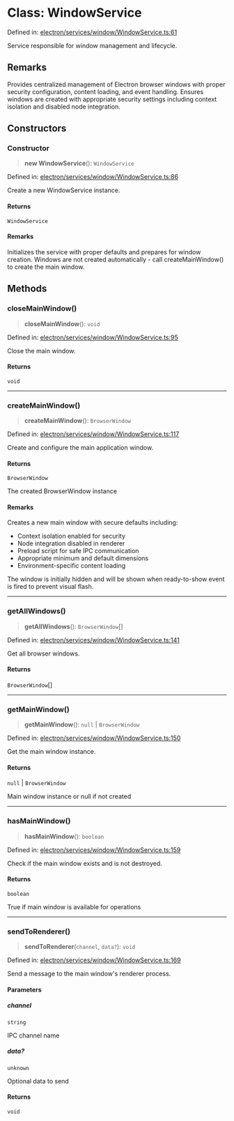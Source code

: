 # Class: WindowService

Defined in: [electron/services/window/WindowService.ts:61](https://github.com/Nick2bad4u/Uptime-Watcher/blob/dca5483e793478722cd3e6e125cafcec5fc771f0/electron/services/window/WindowService.ts#L61)

Service responsible for window management and lifecycle.

## Remarks

Provides centralized management of Electron browser windows with proper
security configuration, content loading, and event handling. Ensures
windows are created with appropriate security settings including context
isolation and disabled node integration.

## Constructors

### Constructor

> **new WindowService**(): `WindowService`

Defined in: [electron/services/window/WindowService.ts:86](https://github.com/Nick2bad4u/Uptime-Watcher/blob/dca5483e793478722cd3e6e125cafcec5fc771f0/electron/services/window/WindowService.ts#L86)

Create a new WindowService instance.

#### Returns

`WindowService`

#### Remarks

Initializes the service with proper defaults and prepares for window creation.
Windows are not created automatically - call createMainWindow() to create the main window.

## Methods

### closeMainWindow()

> **closeMainWindow**(): `void`

Defined in: [electron/services/window/WindowService.ts:95](https://github.com/Nick2bad4u/Uptime-Watcher/blob/dca5483e793478722cd3e6e125cafcec5fc771f0/electron/services/window/WindowService.ts#L95)

Close the main window.

#### Returns

`void`

***

### createMainWindow()

> **createMainWindow**(): `BrowserWindow`

Defined in: [electron/services/window/WindowService.ts:117](https://github.com/Nick2bad4u/Uptime-Watcher/blob/dca5483e793478722cd3e6e125cafcec5fc771f0/electron/services/window/WindowService.ts#L117)

Create and configure the main application window.

#### Returns

`BrowserWindow`

The created BrowserWindow instance

#### Remarks

Creates a new main window with secure defaults including:
- Context isolation enabled for security
- Node integration disabled in renderer
- Preload script for safe IPC communication
- Appropriate minimum and default dimensions
- Environment-specific content loading

The window is initially hidden and will be shown when ready-to-show
event is fired to prevent visual flash.

***

### getAllWindows()

> **getAllWindows**(): `BrowserWindow`[]

Defined in: [electron/services/window/WindowService.ts:141](https://github.com/Nick2bad4u/Uptime-Watcher/blob/dca5483e793478722cd3e6e125cafcec5fc771f0/electron/services/window/WindowService.ts#L141)

Get all browser windows.

#### Returns

`BrowserWindow`[]

***

### getMainWindow()

> **getMainWindow**(): `null` \| `BrowserWindow`

Defined in: [electron/services/window/WindowService.ts:150](https://github.com/Nick2bad4u/Uptime-Watcher/blob/dca5483e793478722cd3e6e125cafcec5fc771f0/electron/services/window/WindowService.ts#L150)

Get the main window instance.

#### Returns

`null` \| `BrowserWindow`

Main window instance or null if not created

***

### hasMainWindow()

> **hasMainWindow**(): `boolean`

Defined in: [electron/services/window/WindowService.ts:159](https://github.com/Nick2bad4u/Uptime-Watcher/blob/dca5483e793478722cd3e6e125cafcec5fc771f0/electron/services/window/WindowService.ts#L159)

Check if the main window exists and is not destroyed.

#### Returns

`boolean`

True if main window is available for operations

***

### sendToRenderer()

> **sendToRenderer**(`channel`, `data?`): `void`

Defined in: [electron/services/window/WindowService.ts:169](https://github.com/Nick2bad4u/Uptime-Watcher/blob/dca5483e793478722cd3e6e125cafcec5fc771f0/electron/services/window/WindowService.ts#L169)

Send a message to the main window's renderer process.

#### Parameters

##### channel

`string`

IPC channel name

##### data?

`unknown`

Optional data to send

#### Returns

`void`
